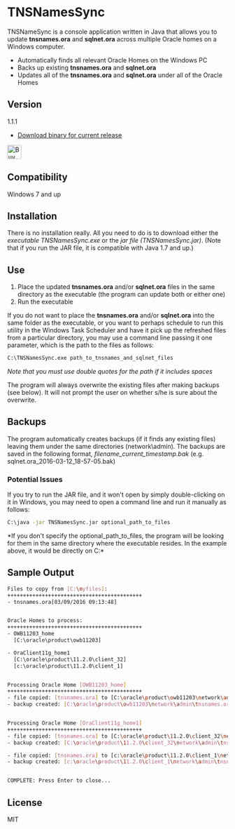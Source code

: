 # TNSNamesSync

TNSNameSync is a console application written in Java that allows you to update **tnsnames.ora** and **sqlnet.ora** across multiple Oracle homes on a Windows computer.

  - Automatically finds all relevant Oracle Homes on the Windows PC
  - Backs up existing **tnsnames.ora** and **sqlnet.ora**
  - Updates all of the **tnsnames.ora** and **sqlnet.ora** under all of the Oracle Homes






## Version
1.1.1
 - [Download binary for current release](https://github.com/artybug/TNSNamesSync/releases)

<a href='https://ko-fi.com/A636G5' target='_blank'><img height='32' style='border:0px;height:32px;' src='https://az743702.vo.msecnd.net/cdn/kofi1.png?v=a' border='0' alt='Buy Me a Coffee at ko-fi.com' /></a>


## Compatibility
Windows 7 and up

## Installation

There is no installation really. All you need to do is to download either the *executable TNSNamesSync.exe* or the *jar file (TNSNamesSync.jar)*. 
(Note that if you run the JAR file, it is compatible with Java 1.7 and up.)


## Use

1. Place the updated **tnsnames.ora** and/or **sqlnet.ora** files in the same directory as the executable (the program can update both or either one)
2. Run the executable

If you do not want to place the  **tnsnames.ora** and/or **sqlnet.ora** into the same folder as the executable, 
or you want to perhaps schedule to run this utility in the Windows Task Scheduler and have it pick up the refreshed files 
from a particular directory, you may use a command line passing it one parameter, which is the path to the files as follows:

```sh
C:\TNSNamesSync.exe path_to_tnsnames_and_sqlnet_files
```

*Note that you must use double quotes for the path if it includes spaces*

The program will always overwrite the existing files after making backups (see below). It will not prompt the user on whether s/he is sure
about the overwrite.


## Backups

The program automatically creates backups (if it finds any existing files) leaving them under the same directories (network\admin).
The backups are saved in the following format, *filename_current_timestamp.bak* (e.g. sqlnet.ora_2016-03-12_18-57-05.bak)

### Potential Issues

If you try to run the JAR file, and it won't open by simply double-clicking on it in Windows, you may need to open a command line
and run it manually as follows:

```sh
C:\java -jar TNSNamesSync.jar optional_path_to_files
```

*If you don't specify the optional_path_to_files, the program will be looking for them in the same directory where the executable resides. In the example above, it would be directly on C:\*


## Sample Output

```sh
Files to copy from [C:\myfiles]:
+++++++++++++++++++++++++++++++++++++++++++
- tnsnames.ora[03/09/2016 09:13:48]


Oracle Homes to process:
+++++++++++++++++++++++++++++++++++++++++++
- OWB11203_home
  [C:\oracle\product\owb11203]

- OraClient11g_home1
  [C:\oracle\product\11.2.0\client_32]
  [c:\oracle\product\11.2.0\client_1]


Processing Oracle Home [OWB11203_home]
+++++++++++++++++++++++++++++++++++++++++++
- file copied: [tnsnames.ora] to [C:\oracle\product\owb11203\network\admin\]
- backup created: [C:\oracle\product\owb11203\network\admin\tnsnames.ora_2016-03-25_17-54-59.bak]


Processing Oracle Home [OraClient11g_home1]
+++++++++++++++++++++++++++++++++++++++++++
- file copied: [tnsnames.ora] to [C:\oracle\product\11.2.0\client_32\network\admin\]
- backup created: [C:\oracle\product\11.2.0\client_32\network\admin\tnsnames.ora_2016-03-25_17-54-59.bak]

- file copied: [tnsnames.ora] to [c:\oracle\product\11.2.0\client_1\network\admin\]
- backup created: [c:\oracle\product\11.2.0\client_1\network\admin\tnsnames.ora_2016-03-25_17-54-59.bak]


COMPLETE: Press Enter to close...
```

License
----

MIT


